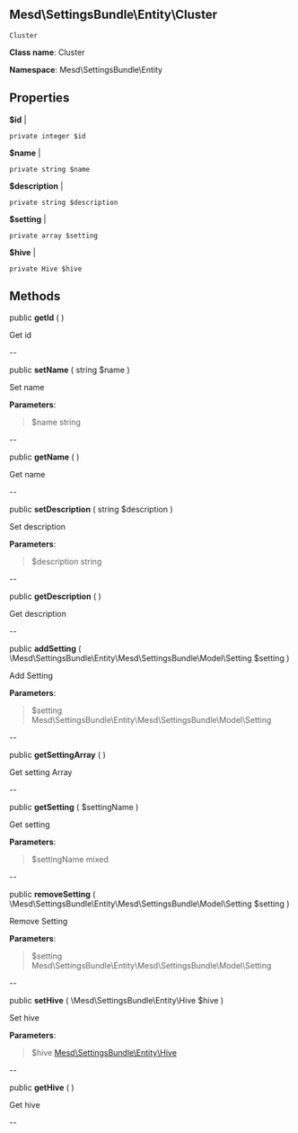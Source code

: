 Mesd\SettingsBundle\Entity\Cluster
---------------

    Cluster

    


**Class name**: Cluster

**Namespace**: Mesd\SettingsBundle\Entity









Properties
----------


**$id**  |  



    private integer $id






**$name**  |  



    private string $name






**$description**  |  



    private string $description






**$setting**  |  



    private array $setting






**$hive**  |  



    private Hive $hive






Methods
-------


public **getId** (  )


Get id









--


public **setName** ( string $name )


Set name








**Parameters**:

> $name string 


--


public **getName** (  )


Get name









--


public **setDescription** ( string $description )


Set description








**Parameters**:

> $description string 


--


public **getDescription** (  )


Get description









--


public **addSetting** ( \Mesd\SettingsBundle\Entity\Mesd\SettingsBundle\Model\Setting $setting )


Add Setting








**Parameters**:

> $setting Mesd\SettingsBundle\Entity\Mesd\SettingsBundle\Model\Setting 


--


public **getSettingArray** (  )


Get setting Array









--


public **getSetting** ( $settingName )


Get setting








**Parameters**:

> $settingName mixed 


--


public **removeSetting** ( \Mesd\SettingsBundle\Entity\Mesd\SettingsBundle\Model\Setting $setting )


Remove Setting








**Parameters**:

> $setting Mesd\SettingsBundle\Entity\Mesd\SettingsBundle\Model\Setting 


--


public **setHive** ( \Mesd\SettingsBundle\Entity\Hive $hive )


Set hive








**Parameters**:

> $hive [Mesd\SettingsBundle\Entity\Hive](Mesd-SettingsBundle-Entity-Hive.md) 


--


public **getHive** (  )


Get hive









--

